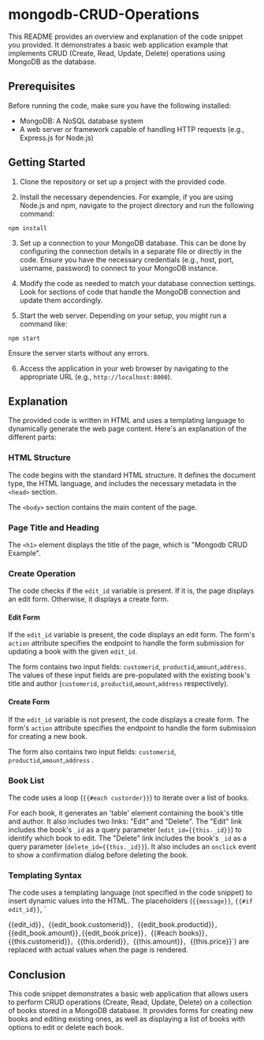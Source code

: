 # mongodb-CRUD-Operations

This README provides an overview and explanation of the code snippet you provided. It demonstrates a basic web application example that implements CRUD (Create, Read, Update, Delete) operations using MongoDB as the database. 

## Prerequisites
Before running the code, make sure you have the following installed:

- MongoDB: A NoSQL database system
- A web server or framework capable of handling HTTP requests (e.g., Express.js for Node.js)

## Getting Started

1. Clone the repository or set up a project with the provided code.

2. Install the necessary dependencies. For example, if you are using Node.js and npm, navigate to the project directory and run the following command:

```shell
npm install
```

3. Set up a connection to your MongoDB database. This can be done by configuring the connection details in a separate file or directly in the code. Ensure you have the necessary credentials (e.g., host, port, username, password) to connect to your MongoDB instance.

4. Modify the code as needed to match your database connection settings. Look for sections of code that handle the MongoDB connection and update them accordingly.

5. Start the web server. Depending on your setup, you might run a command like:

```shell
npm start
```

Ensure the server starts without any errors.

6. Access the application in your web browser by navigating to the appropriate URL (e.g., `http://localhost:8000`).

## Explanation

The provided code is written in HTML and uses a templating language to dynamically generate the web page content. Here's an explanation of the different parts:

### HTML Structure

The code begins with the standard HTML structure. It defines the document type, the HTML language, and includes the necessary metadata in the `<head>` section. 

The `<body>` section contains the main content of the page.

### Page Title and Heading

The `<h1>` element displays the title of the page, which is "Mongodb CRUD Example".

### Create Operation

The code checks if the `edit_id` variable is present. If it is, the page displays an edit form. Otherwise, it displays a create form.

#### Edit Form

If the `edit_id` variable is present, the code displays an edit form. The form's `action` attribute specifies the endpoint to handle the form submission for updating a book with the given `edit_id`.

The form contains two input fields: `customerid`, `productid`,`amount`,`address`. The values of these input fields are pre-populated with the existing book's title and author (`customerid`, `productid`,`amount`,`address` respectively).

#### Create Form

If the `edit_id` variable is not present, the code displays a create form. The form's `action` attribute specifies the endpoint to handle the form submission for creating a new book.

The form also contains two input fields: `customerid`, `productid`,`amount`,`address` .

### Book List

The code uses a loop (`{{#each custorder}}`) to iterate over a list of books.

For each book, it generates an 'table' element containing the book's title and author. It also includes two links: "Edit" and "Delete". The "Edit" link includes the book's `_id` as a query parameter (`edit_id={{this._id}}`) to identify which book to edit. The "Delete" link includes the book's `_id` as a query parameter (`delete_id={{this._id}}`). It also includes an `onclick` event to show a confirmation dialog before deleting the book.

### Templating Syntax

The code uses a templating language (not specified in the code snippet) to insert dynamic values into the HTML. The placeholders (`{{message}}`, `{{#if edit_id}}`, `

{{edit_id}}`, `{{edit_book.customerid}}`, `{{edit_book.productid}}`,`{{edit_book.amount}}`,`{{edit_book.price}}`, `{{#each books}}`, `{{this.customerid}}`, `{{this.orderid}}`, `{{this.amount}}`, `{{this.price}}`) are replaced with actual values when the page is rendered.

## Conclusion

This code snippet demonstrates a basic web application that allows users to perform CRUD operations (Create, Read, Update, Delete) on a collection of books stored in a MongoDB database. It provides forms for creating new books and editing existing ones, as well as displaying a list of books with options to edit or delete each book.
